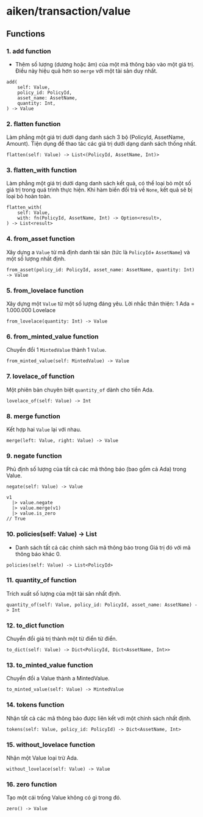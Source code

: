 # aiken/transaction/value

## Functions

### 1. add function

-   Thêm số lượng (dương hoặc âm) của một mã thông báo vào một giá trị. Điều này hiệu quả hơn so `merge` với một tài sản duy nhất.

```aiken
add(
    self: Value,
    policy_id: PolicyId,
    asset_name: AssetName,
    quantity: Int,
) -> Value
```

### 2. flatten function

Làm phẳng một giá trị dưới dạng danh sách 3 bộ (PolicyId, AssetName, Amount).
Tiện dụng để thao tác các giá trị dưới dạng danh sách thống nhất.

```aiken
flatten(self: Value) -> List<(PolicyId, AssetName, Int)>
```

### 3. flatten_with function

Làm phẳng một giá trị dưới dạng danh sách kết quả, có thể loại bỏ một số giá trị trong quá trình thực hiện.
Khi hàm biến đổi trả về `None`, kết quả sẽ bị loại bỏ hoàn toàn.

```aiken
flatten_with(
    self: Value,
    with: fn(PolicyId, AssetName, Int) -> Option<result>,
) -> List<result>
```

### 4. from_asset function

Xây dựng a `Value` từ mã định danh tài sản (tức là `PolicyId`+ `AssetName`) và một số lượng nhất định.

```aiken
from_asset(policy_id: PolicyId, asset_name: AssetName, quantity: Int) -> Value
```

### 5. from_lovelace function

Xây dựng một `Value` từ một số lượng đáng yêu.
Lời nhắc thân thiện: 1 Ada = 1.000.000 Lovelace

```aiken
from_lovelace(quantity: Int) -> Value
```

### 6. from_minted_value function

Chuyển đổi 1 `MintedValue` thành 1 `Value`.

```aiken
from_minted_value(self: MintedValue) -> Value
```

### 7. lovelace_of function

Một phiên bản chuyên biệt `quantity_of` dành cho tiền Ada.

```aiken
lovelace_of(self: Value) -> Int
```

### 8. merge function

Kết hợp hai `Value` lại với nhau.

```aiken
merge(left: Value, right: Value) -> Value
```

### 9. negate function

Phủ định số lượng của tất cả các mã thông báo (bao gồm cả Ada) trong Value.

```aiken
negate(self: Value) -> Value

v1
  |> value.negate
  |> value.merge(v1)
  |> value.is_zero
// True
```

### 10. policies(self: Value) -> List<PolicyId>

-   Danh sách tất cả các chính sách mã thông báo trong Giá trị đó với mã thông báo khác 0.

```aiken
policies(self: Value) -> List<PolicyId>
```

### 11. quantity_of function

Trích xuất số lượng của một tài sản nhất định.

```aiken
quantity_of(self: Value, policy_id: PolicyId, asset_name: AssetName) -> Int
```

### 12. to_dict function

Chuyển đổi giá trị thành một từ điển từ điển.

```aiken
to_dict(self: Value) -> Dict<PolicyId, Dict<AssetName, Int>>
```

### 13. to_minted_value function

Chuyển đổi a Value thành a MintedValue.

```aiken
to_minted_value(self: Value) -> MintedValue
```

### 14. tokens function

Nhận tất cả các mã thông báo được liên kết với một chính sách nhất định.

```aiken
tokens(self: Value, policy_id: PolicyId) -> Dict<AssetName, Int>
```

### 15. without_lovelace function

Nhận một Value loại trừ Ada.

```aiken
without_lovelace(self: Value) -> Value
```

### 16. zero function

Tạo một cái trống Value không có gì trong đó.

```aiken
zero() -> Value
```
